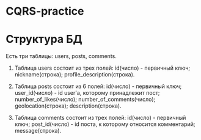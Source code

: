 # CQRS-practice
# Структура БД
Есть три таблицы: users, posts, comments.


1) Таблица users состоит из трех полей: id(число) - первичный ключ; nickname(строка); profile_description(строка).


2) Таблица posts состоит из 6 полей: id(число) - первичный ключ; user_id(число) - id user'а, которому принадлежит пост; number_of_likes(число); number_of_comments(число); geolocation(строка); description(строка).


3) Таблица comments состоит из трех полей: id(число) - первичный ключ; post_id(число) - id поста, к которому относится комментарий; message(строка).
